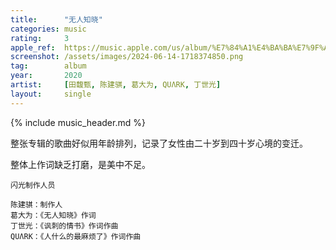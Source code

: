 ```yaml
---
title:      "无人知晓"
categories: music
rating:     3
apple_ref:  https://music.apple.com/us/album/%E7%84%A1%E4%BA%BA%E7%9F%A5%E6%9B%89/1534004626
screenshot: /assets/images/2024-06-14-1718374850.png
tag:        album
year:       2020
artist:     [田馥甄, 陈建骐, 葛大为, QUɅRK, 丁世光]
layout:     single
---
```

{% include music_header.md %}

整张专辑的歌曲好似用年龄排列，记录了女性由二十岁到四十岁心境的变迁。

整体上作词缺乏打磨，是美中不足。

```
闪光制作人员

陈建骐：制作人
葛大为：《无人知晓》作词
丁世光：《讽刺的情书》作词作曲
QUɅRK：《人什么的最麻烦了》作词作曲
```